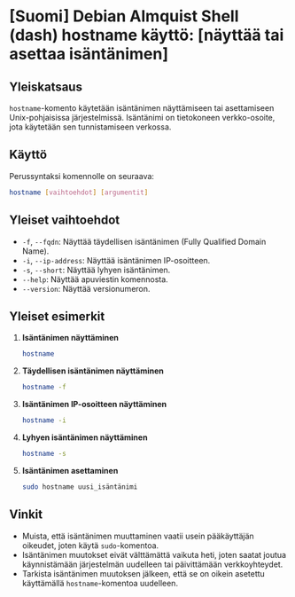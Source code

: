 # [Suomi] Debian Almquist Shell (dash) hostname käyttö: [näyttää tai asettaa isäntänimen]

## Yleiskatsaus
`hostname`-komento käytetään isäntänimen näyttämiseen tai asettamiseen Unix-pohjaisissa järjestelmissä. Isäntänimi on tietokoneen verkko-osoite, jota käytetään sen tunnistamiseen verkossa.

## Käyttö
Perussyntaksi komennolle on seuraava:
```bash
hostname [vaihtoehdot] [argumentit]
```

## Yleiset vaihtoehdot
- `-f`, `--fqdn`: Näyttää täydellisen isäntänimen (Fully Qualified Domain Name).
- `-i`, `--ip-address`: Näyttää isäntänimen IP-osoitteen.
- `-s`, `--short`: Näyttää lyhyen isäntänimen.
- `--help`: Näyttää apuviestin komennosta.
- `--version`: Näyttää versionumeron.

## Yleiset esimerkit
1. **Isäntänimen näyttäminen**
   ```bash
   hostname
   ```

2. **Täydellisen isäntänimen näyttäminen**
   ```bash
   hostname -f
   ```

3. **Isäntänimen IP-osoitteen näyttäminen**
   ```bash
   hostname -i
   ```

4. **Lyhyen isäntänimen näyttäminen**
   ```bash
   hostname -s
   ```

5. **Isäntänimen asettaminen**
   ```bash
   sudo hostname uusi_isäntänimi
   ```

## Vinkit
- Muista, että isäntänimen muuttaminen vaatii usein pääkäyttäjän oikeudet, joten käytä `sudo`-komentoa.
- Isäntänimen muutokset eivät välttämättä vaikuta heti, joten saatat joutua käynnistämään järjestelmän uudelleen tai päivittämään verkkoyhteydet.
- Tarkista isäntänimen muutoksen jälkeen, että se on oikein asetettu käyttämällä `hostname`-komentoa uudelleen.